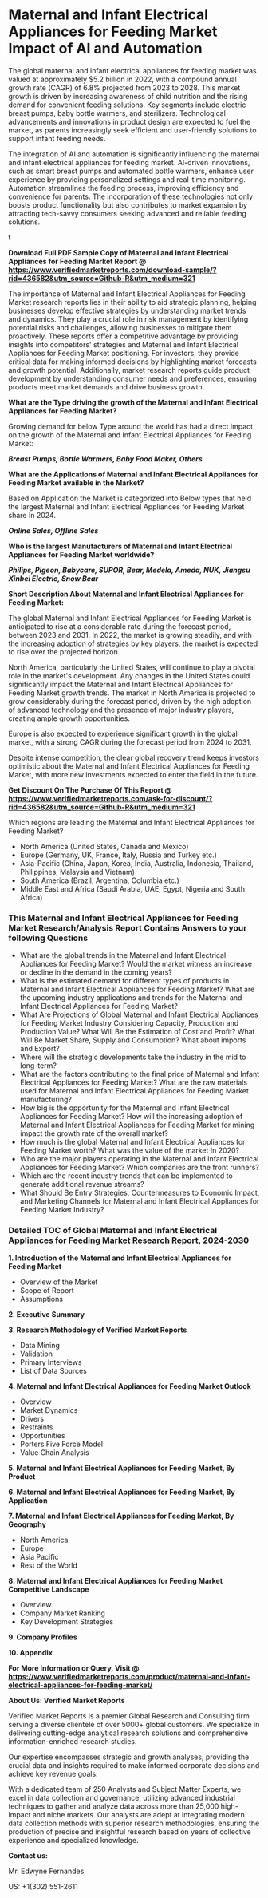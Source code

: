 <meta name="title" content="Global Maternal and Infant Electrical Appliances for Feeding Market Impact of AI and Automation"><meta name="description" content="The global maternal and infant electrical appliances for feeding market was valued at approximately $5.2 billion in 2022, with a compound annual growth rate (CAGR) of "><meta name="title" content="Maternal and Infant Electrical Appliances for Feeding Market Size, Share, Scope, Trends, Growth, Opportunities, Analysis, Forecast"><h1>Maternal and Infant Electrical Appliances for Feeding Market Impact of AI and Automation</h1><p>The global maternal and infant electrical appliances for feeding market was valued at approximately $5.2 billion in 2022, with a compound annual growth rate (CAGR) of 6.8% projected from 2023 to 2028. This market growth is driven by increasing awareness of child nutrition and the rising demand for convenient feeding solutions. Key segments include electric breast pumps, baby bottle warmers, and sterilizers. Technological advancements and innovations in product design are expected to fuel the market, as parents increasingly seek efficient and user-friendly solutions to support infant feeding needs.</p><p>The integration of AI and automation is significantly influencing the maternal and infant electrical appliances for feeding market. AI-driven innovations, such as smart breast pumps and automated bottle warmers, enhance user experience by providing personalized settings and real-time monitoring. Automation streamlines the feeding process, improving efficiency and convenience for parents. The incorporation of these technologies not only boosts product functionality but also contributes to market expansion by attracting tech-savvy consumers seeking advanced and reliable feeding solutions.</p>t</p><p id="" class=""><strong>Download Full PDF Sample Copy of Maternal and Infant Electrical Appliances for Feeding Market Report @ <a href="https://www.verifiedmarketreports.com/download-sample/?rid=436582&utm_source=Github-R&utm_medium=321" target="_blank">https://www.verifiedmarketreports.com/download-sample/?rid=436582&utm_source=Github-R&utm_medium=321</a></strong></p><p>The importance of&nbsp;Maternal and Infant Electrical Appliances for Feeding Market research reports lies in their ability to aid strategic planning, helping businesses develop effective strategies by understanding market trends and dynamics. They play a crucial role in risk management by identifying potential risks and challenges, allowing businesses to mitigate them proactively. These reports offer a competitive advantage by providing insights into competitors' strategies and Maternal and Infant Electrical Appliances for Feeding Market positioning. For investors, they provide critical data for making informed decisions by highlighting market forecasts and growth potential. Additionally, market research reports guide product development by understanding consumer needs and preferences, ensuring products meet market demands and drive business growth.</p><p><strong>What are the&nbsp;Type driving the growth of the Maternal and Infant Electrical Appliances for Feeding Market?</strong></p><p id="" class="">Growing demand for below Type around the world has had a direct impact on the growth of the Maternal and Infant Electrical Appliances for Feeding Market:</p><em><strong>Breast Pumps, Bottle Warmers, Baby Food Maker, Others</strong></em></p><strong>What are the&nbsp;Applications&nbsp;of Maternal and Infant Electrical Appliances for Feeding Market available in the Market?</strong></p><p id="" class="">Based on Application the Market is categorized into Below types that held the largest Maternal and Infant Electrical Appliances for Feeding Market share In 2024.</p><em><strong>Online Sales, Offline Sales</strong></em></p><strong>Who is the largest Manufacturers of Maternal and Infant Electrical Appliances for Feeding Market worldwide?</strong></p><p><em><strong>Philips, Pigeon, Babycare, SUPOR, Bear, Medela, Ameda, NUK, Jiangsu Xinbei Electric, Snow Bear</strong></em></p><p id="" class=""><strong>Short Description About Maternal and Infant Electrical Appliances for Feeding Market:</strong></p><p>The global Maternal and Infant Electrical Appliances for Feeding Market is anticipated to rise at a considerable rate during the forecast period, between 2023 and 2031. In 2022, the market is growing steadily, and with the increasing adoption of strategies by key players, the market is expected to rise over the projected horizon.</p><p>North America, particularly the United States, will continue to play a pivotal role in the market's development. Any changes in the United States could significantly impact the Maternal and Infant Electrical Appliances for Feeding Market growth trends. The market in North America is projected to grow considerably during the forecast period, driven by the high adoption of advanced technology and the presence of major industry players, creating ample growth opportunities.</p><p>Europe is also expected to experience significant growth in the global market, with a strong CAGR during the forecast period from 2024 to 2031.</p><p>Despite intense competition, the clear global recovery trend keeps investors optimistic about the Maternal and Infant Electrical Appliances for Feeding Market, with more new investments expected to enter the field in the future.</p><p id="" class=""><strong>Get Discount On The Purchase Of This Report @ <a href="https://www.verifiedmarketreports.com/ask-for-discount/?rid=436582&utm_source=Github-R&utm_medium=321" target="_blank">https://www.verifiedmarketreports.com/ask-for-discount/?rid=436582&utm_source=Github-R&utm_medium=321</a></strong></p>Which regions are leading the Maternal and Infant Electrical Appliances for Feeding Market?</p><ul><li>North America (United States, Canada and Mexico)</li><li>Europe (Germany, UK, France, Italy, Russia and Turkey etc.)</li><li>Asia-Pacific (China, Japan, Korea, India, Australia, Indonesia, Thailand, Philippines, Malaysia and Vietnam)</li><li>South America (Brazil, Argentina, Columbia etc.)</li><li>Middle East and Africa (Saudi Arabia, UAE, Egypt, Nigeria and South Africa)</li></ul><h3 id="" class="">This Maternal and Infant Electrical Appliances for Feeding Market Research/Analysis Report Contains Answers to your following Questions</h3><ul><li>What are the global trends in the Maternal and Infant Electrical Appliances for Feeding Market? Would the market witness an increase or decline in the demand in the coming years?</li><li>What is the estimated demand for different types of products in Maternal and Infant Electrical Appliances for Feeding Market? What are the upcoming industry applications and trends for the Maternal and Infant Electrical Appliances for Feeding Market?</li><li>What Are Projections of Global Maternal and Infant Electrical Appliances for Feeding Market Industry Considering Capacity, Production and Production Value? What Will Be the Estimation of Cost and Profit? What Will Be Market Share, Supply and Consumption? What about imports and Export?</li><li>Where will the strategic developments take the industry in the mid to long-term?</li><li>What are the factors contributing to the final price of Maternal and Infant Electrical Appliances for Feeding Market? What are the raw materials used for Maternal and Infant Electrical Appliances for Feeding Market manufacturing?</li><li>How big is the opportunity for the Maternal and Infant Electrical Appliances for Feeding Market? How will the increasing adoption of Maternal and Infant Electrical Appliances for Feeding Market for mining impact the growth rate of the overall market?</li><li>How much is the global Maternal and Infant Electrical Appliances for Feeding Market worth? What was the value of the market In 2020?</li><li>Who are the major players operating in the Maternal and Infant Electrical Appliances for Feeding Market? Which companies are the front runners?</li><li>Which are the recent industry trends that can be implemented to generate additional revenue streams?</li><li>What Should Be Entry Strategies, Countermeasures to Economic Impact, and Marketing Channels for Maternal and Infant Electrical Appliances for Feeding Market Industry?</li></ul><h3 id="" class="">Detailed TOC of Global Maternal and Infant Electrical Appliances for Feeding Market Research Report, 2024-2030</h3><p id="" class=""><strong>1. Introduction of the Maternal and Infant Electrical Appliances for Feeding Market</strong></p><ul><li>Overview of the Market</li><li>Scope of Report</li><li>Assumptions</li></ul><p id="" class=""><strong>2. Executive Summary</strong></p><p id="" class=""><strong>3. Research Methodology of Verified Market Reports</strong></p><ul><li>Data Mining</li><li>Validation</li><li>Primary Interviews</li><li>List of Data Sources</li></ul><p id="" class=""><strong>4. Maternal and Infant Electrical Appliances for Feeding Market Outlook</strong></p><ul><li>Overview</li><li>Market Dynamics</li><li>Drivers</li><li>Restraints</li><li>Opportunities</li><li>Porters Five Force Model</li><li>Value Chain Analysis</li></ul><p id="" class=""><strong>5. Maternal and Infant Electrical Appliances for Feeding Market, By Product</strong></p><p id="" class=""><strong>6. Maternal and Infant Electrical Appliances for Feeding Market, By Application</strong></p><p id="" class=""><strong>7. Maternal and Infant Electrical Appliances for Feeding Market, By Geography</strong></p><ul><li>North America</li><li>Europe</li><li>Asia Pacific</li><li>Rest of the World</li></ul><p id="" class=""><strong>8. Maternal and Infant Electrical Appliances for Feeding Market Competitive Landscape</strong></p><ul><li>Overview</li><li>Company Market Ranking</li><li>Key Development Strategies</li></ul><p id="" class=""><strong>9. Company Profiles</strong></p><p id="" class=""><strong>10. Appendix</strong></p><p id="" class=""><strong>For More Information or Query, Visit @ <a href="https://www.verifiedmarketreports.com/product/maternal-and-infant-electrical-appliances-for-feeding-market/" target="_blank">https://www.verifiedmarketreports.com/product/maternal-and-infant-electrical-appliances-for-feeding-market/</a></strong></p><p id="" class=""><strong>About Us: Verified Market Reports</strong></p><p id="" class="">Verified Market Reports is a premier Global Research and Consulting firm serving a diverse clientele of over 5000+ global customers. We specialize in delivering cutting-edge analytical research solutions and comprehensive information-enriched research studies.</p><p id="" class="">Our expertise encompasses strategic and growth analyses, providing the crucial data and insights required to make informed corporate decisions and achieve key revenue goals.</p><p id="" class="">With a dedicated team of 250 Analysts and Subject Matter Experts, we excel in data collection and governance, utilizing advanced industrial techniques to gather and analyze data across more than 25,000 high-impact and niche markets. Our analysts are adept at integrating modern data collection methods with superior research methodologies, ensuring the production of precise and insightful research based on years of collective experience and specialized knowledge.</p><p id="" class=""><strong>Contact us:</strong></p><p id="" class="">Mr. Edwyne Fernandes</p><p id="" class="">US: +1(302) 551-2611</p>